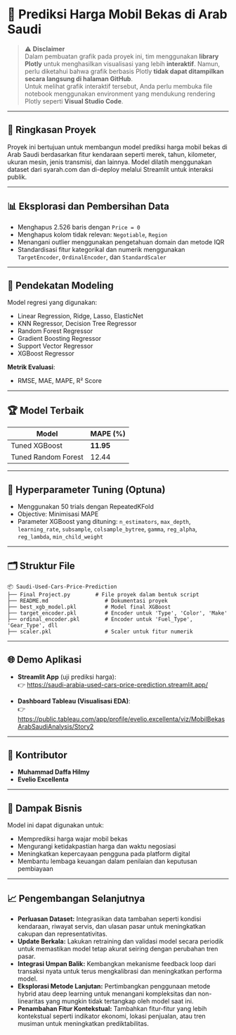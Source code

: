 # 🚗 Prediksi Harga Mobil Bekas di Arab Saudi

> ⚠️ **Disclaimer**  
> Dalam pembuatan grafik pada proyek ini, tim menggunakan **library Plotly** untuk menghasilkan visualisasi yang lebih **interaktif**. Namun, perlu diketahui bahwa grafik berbasis Plotly **tidak dapat ditampilkan secara langsung di halaman GitHub**.  
> Untuk melihat grafik interaktif tersebut, Anda perlu membuka file notebook menggunakan environment yang mendukung rendering Plotly seperti **Visual Studio Code**.

---

## 📌 Ringkasan Proyek

Proyek ini bertujuan untuk membangun model prediksi harga mobil bekas di Arab Saudi berdasarkan fitur kendaraan seperti merek, tahun, kilometer, ukuran mesin, jenis transmisi, dan lainnya. Model dilatih menggunakan dataset dari syarah.com dan di-deploy melalui Streamlit untuk interaksi publik.

---

## 📊 Eksplorasi dan Pembersihan Data

- Menghapus 2.526 baris dengan `Price = 0`
- Menghapus kolom tidak relevan: `Negotiable`, `Region`
- Menangani outlier menggunakan pengetahuan domain dan metode IQR
- Standardisasi fitur kategorikal dan numerik menggunakan `TargetEncoder`, `OrdinalEncoder`, dan `StandardScaler`

---

## 🧠 Pendekatan Modeling

Model regresi yang digunakan:

- Linear Regression, Ridge, Lasso, ElasticNet
- KNN Regressor, Decision Tree Regressor
- Random Forest Regressor
- Gradient Boosting Regressor
- Support Vector Regressor
- XGBoost Regressor

**Metrik Evaluasi**:
- RMSE, MAE, MAPE, R² Score

---

## 🏆 Model Terbaik

| Model               | MAPE (%) |
|---------------------|----------|
| Tuned XGBoost       | **11.95** |
| Tuned Random Forest | 12.44    |

---

## 🔧 Hyperparameter Tuning (Optuna)

- Menggunakan 50 trials dengan RepeatedKFold
- Objective: Minimisasi MAPE
- Parameter XGBoost yang dituning: `n_estimators`, `max_depth`, `learning_rate`, `subsample`, `colsample_bytree`, `gamma`, `reg_alpha`, `reg_lambda`, `min_child_weight`

---

## 🗂️ Struktur File

```
📦 Saudi-Used-Cars-Price-Prediction
├── Final Project.py        # File proyek dalam bentuk script
├── README.md                  # Dokumentasi proyek
├── best_xgb_model.pkl         # Model final XGBoost
├── target_encoder.pkl         # Encoder untuk 'Type', 'Color', 'Make'
├── ordinal_encoder.pkl        # Encoder untuk 'Fuel_Type', 'Gear_Type', dll
├── scaler.pkl                 # Scaler untuk fitur numerik
```

---

## 🌐 Demo Aplikasi

- **Streamlit App** (uji prediksi harga):  
  👉 https://saudi-arabia-used-cars-price-prediction.streamlit.app/

- **Dashboard Tableau (Visualisasi EDA)**:  
  👉 https://public.tableau.com/app/profile/evelio.excellenta/viz/MobilBekasArabSaudiAnalysis/Story2

---

## 👥 Kontributor

- **Muhammad Daffa Hilmy**
- **Evelio Excellenta**

---

## 📌 Dampak Bisnis

Model ini dapat digunakan untuk:
- Memprediksi harga wajar mobil bekas
- Mengurangi ketidakpastian harga dan waktu negosiasi
- Meningkatkan kepercayaan pengguna pada platform digital
- Membantu lembaga keuangan dalam penilaian dan keputusan pembiayaan

---

## 📈 Pengembangan Selanjutnya

- **Perluasan Dataset:** Integrasikan data tambahan seperti kondisi kendaraan, riwayat servis, dan ulasan pasar untuk meningkatkan cakupan dan representativitas.
- **Update Berkala:** Lakukan retraining dan validasi model secara periodik untuk memastikan model tetap akurat seiring dengan perubahan tren pasar.
- **Integrasi Umpan Balik:** Kembangkan mekanisme feedback loop dari transaksi nyata untuk terus mengkalibrasi dan meningkatkan performa model.
- **Eksplorasi Metode Lanjutan:** Pertimbangkan penggunaan metode hybrid atau deep learning untuk menangani kompleksitas dan non-linearitas yang mungkin tidak tertangkap oleh model saat ini.
- **Penambahan Fitur Kontekstual:** Tambahkan fitur-fitur yang lebih kontekstual seperti indikator ekonomi, lokasi penjualan, atau tren musiman untuk meningkatkan prediktabilitas.

